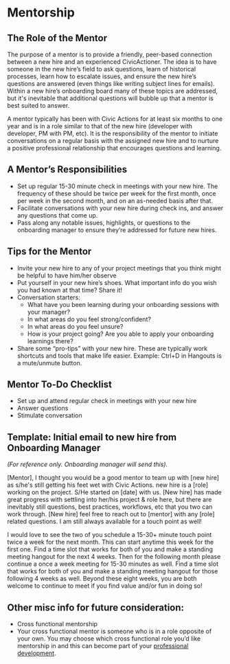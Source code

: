 # Mentorship

## The Role of the Mentor

The purpose of a mentor is to provide a friendly, peer-based connection between a new hire and an experienced CivicActioner. The idea is to have someone in the new hire’s field to ask questions, learn of historical processes, learn how to escalate issues, and ensure the new hire’s questions are answered (even things like writing subject lines for emails). Within a new hire’s onboarding board many of these topics are addressed, but it's inevitable that additional questions will bubble up that a mentor is best suited to answer.

A mentor typically has been with Civic Actions for at least six months to one year and is in a role similar to that of the new hire (developer with developer, PM with PM, etc). It is the responsibility of the mentor to initiate conversations on a regular basis with the assigned new hire and to nurture a positive professional relationship that encourages questions and learning.

## A Mentor’s Responsibilities

* Set up regular 15-30 minute check in meetings with your new hire. The frequency of these should be twice per week for the first month, once per week in the second month, and on an as-needed basis after that.
* Facilitate conversations with your new hire during check ins, and answer any questions that come up.
* Pass along any notable issues, highlights, or questions to the onboarding manager to ensure they’re addressed for future new hires.

## Tips for the Mentor

* Invite your new hire to any of your project meetings that you think might be helpful to have him/her observe
* Put yourself in your new hire’s shoes. What important info do you wish you had known at that time?  Share it!
* Conversation starters:
    * What have you been learning during your onboarding sessions with your manager?
    * In what areas do you feel strong/confident?
    * In what areas do you feel unsure?
    * How is your project going? Are you able to apply your onboarding learnings there?
* Share some “pro-tips” with your new hire. These are typically work shortcuts and tools that make life easier. Example: Ctrl+D in Hangouts is a mute/unmute button.

## Mentor To-Do Checklist

* Set up and attend regular check in meetings with your new hire
* Answer questions
* Stimulate conversation

## Template: Initial email to new hire from Onboarding Manager

*(For reference only. Onboarding manager will send this).*

\[Mentor], I thought you would be a good mentor to team up with \[new hire] as s/he's still getting his feet wet with Civic Actions. new hire is a \[role] working on the project. S/He started on \[date] with us.
\[New hire] has made great progress with settling into her/his project & role here, but there are inevitably still questions, best practices, workflows, etc that you two can work through.
\[New hire] feel free to reach out to \[mentor] with any \[role] related questions. I am still always available for a touch point as well!

I would love to see the two of you schedule a 15-30+ minute touch point twice a week for the next month. This can start anytime this week for the first one. Find a time slot that works for both of you and make a standing meeting hangout for the next 4 weeks.
Then for the following month please continue a once a week meeting for 15-30 minutes as well. Find a time slot that works for both of you and make a standing meeting hangout for those following 4 weeks as well.
Beyond these eight weeks, you are both welcome to continue to meet if you find value and/or fun in doing so!

## Other misc info for future consideration:

* Cross functional mentorship
* Your cross functional mentor is someone who is in a role opposite of your own. You may choose which cross functional role you’d like mentorship in and this can become part of your [professional development](https://trello.com/b/p7FOD0Ju/template-professional-development-and-community-participation).
